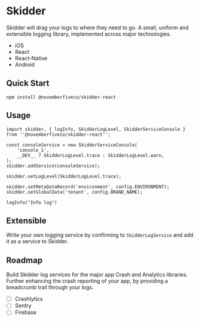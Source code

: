 # Skidder

Skidder will drag your logs to where they need to go. A small, uniform and extensible logging library, implemented across major technologies.

- iOS
- React
- React-Native
- Android

## Quick Start

```
npm install @novemberfiveco/skidder-react
```

## Usage

```
import skidder, { logInfo, SkidderLogLevel, SkidderServiceConsole } from ''@novemberfiveco/skidder-react'';

const consoleService = new SkidderServiceConsole(
    'console_1',
    __DEV__ ? SkidderLogLevel.trace : SkidderLogLevel.warn,
);
skidder.addService(consoleService);

skidder.setLogLevel(SkidderLogLevel.trace);

skidder.setMetaDataRecord('environment', config.ENVIRONMENT);
skidder.setGlobalData('tenant', config.BRAND_NAME);

logInfo("Info log")
```

## Extensible

Write your own logging service by confirming to `SkidderLogService` and add it as a service to Skidder.

## Roadmap

Build Skidder log services for the major app Crash and Analytics libraries. Further enhancing the crash reporting of your app, by providing a breadcrumb trail through your logs.

- [ ] Crashlytics
- [ ] Sentry
- [ ] Firebase
